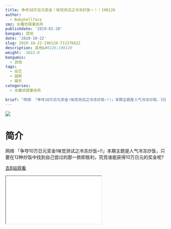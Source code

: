 ```yaml
---
title: 争夺10万日元奖金！味觉测试之冷冻炒饭～！！190120
author:
  - Babyhellface
zmz: 水曜侦探事务所
publishdate: '2019-01-20'
bangumi: 其他
date: '2020-10-22'
slug: 2020-10-22-190120-712376822
description: 其他&#8226;190120
weight: -1022.0
bangumis:
  - 其他
tags:
  - 综艺
  - 搞笑
  - 娱乐
categories:
  - 水曜侦探事务所

brief: "网络 「争夺10万日元奖金!味觉测试之冷冻炒饭~!!」本期主题是人气冷冻炒饭，只要在12种炒饭中找到自己尝过的那一款即胜利，究竞谁能获得10万日元的奖金呢?"
---
```

![](https://raw.githubusercontent.com/tcgriffith/owaraisite/master/static/tmpimg/02a966ae1356bf5abe6db851280ccf9448033298.jpg.480.jpg)
# 简介  
网络
「争夺10万日元奖金!味觉测试之冷冻炒饭~!!」本期主题是人气冷冻炒饭，只要在12种炒饭中找到自己尝过的那一款即胜利，究竞谁能获得10万日元的奖金呢?  

[去B站观看](https://www.bilibili.com/video/av712376822/)
<div class ="resp-container"><iframe class="testiframe" src="//player.bilibili.com/player.html?aid=712376822"", scrolling="no", allowfullscreen="true" > </iframe></div> 
